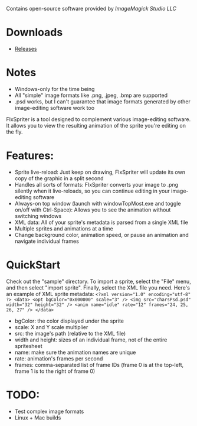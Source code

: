 Contains open-source software provided by *ImageMagick Studio LLC*

# Downloads
* [Releases](https://github.com/Ohmnivore/FlxSpriter/releases "Releases")

# Notes
* Windows-only for the time being
* All "simple" image formats like .png, .jpeg, .bmp are supported
* .psd works, but I can't guarantee that image formats generated by other image-editing software work too

FlxSpriter is a tool designed to complement various image-editing software. It allows you to view the resulting animation of the sprite you're editing on the fly.

# Features:
* Sprite live-reload: Just keep on drawing, FlxSpriter will update its own copy of the graphic in a split second
* Handles all sorts of formats: FlxSpriter converts your image to .png silently when it live-reloads, so you can continue editing in your image-editing software
* Always-on top window (launch with windowTopMost.exe and toggle on/off with Ctrl-Space): Allows you to see the animation without switching windows
* XML data: All of your sprite's metadata is parsed from a single XML file
* Multiple sprites and animations at a time
* Change background color, animation speed, or pause an animation and navigate individual frames

# QuickStart
Check out the "sample" directory. To import a sprite, select the "File" menu, and then select "import sprite". Finally, select the XML file you need. Here's an example of XML sprite metadata:
	`<?xml version="1.0" encoding="utf-8" ?>
	<data>
		<opt bgColor="0x000000" scale="3" />
		<img src="charsPsd.psd" width="32" height="32" />
		<anim name="idle" rate="12" frames="24, 25, 26, 27" />
	</data>`

* bgColor: the color displayed under the sprite
* scale: X and Y scale multiplier
* src: the image's path (relative to the XML file)
* width and height: sizes of an individual frame, not of the entire spritesheet
* name: make sure the animation names are unique
* rate: animation's frames per second
* frames: comma-separated list of frame IDs (frame 0 is at the top-left, frame 1 is to the right of frame 0)

# TODO:
* Test complex image formats
* Linux + Mac builds
	
